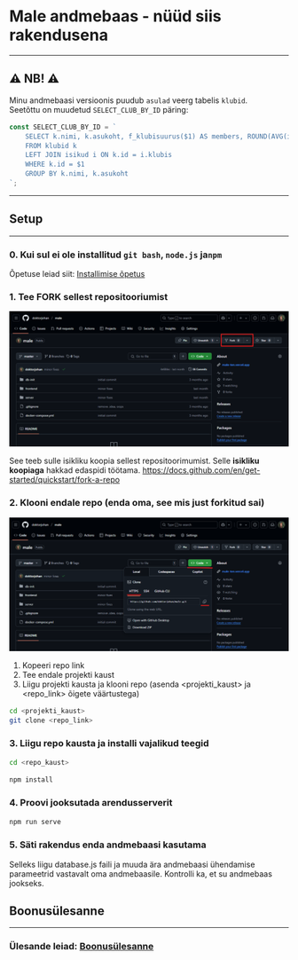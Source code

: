 # Male andmebaas - nüüd siis rakendusena

---

## ⚠️ NB! ⚠️
Minu andmebaasi versioonis puudub `asulad` veerg tabelis `klubid`.  
Seetõttu on muudetud `SELECT_CLUB_BY_ID` päring:

```js
const SELECT_CLUB_BY_ID = `
    SELECT k.nimi, k.asukoht, f_klubisuurus($1) AS members, ROUND(AVG(i.ranking), 1) AS average_rating
    FROM klubid k
    LEFT JOIN isikud i ON k.id = i.klubis
    WHERE k.id = $1
    GROUP BY k.nimi, k.asukoht
`;
```

---
## Setup

---
### 0. Kui sul ei ole installitud ```git bash```, ```node.js``` ja```npm``` 

Õpetuse leiad siit: [Installimise õpetus](INSTALL.md)

### 1. Tee FORK sellest repositooriumist
![img.png](img.png)

See teeb sulle isikliku koopia sellest repositoorimumist. Selle **isikliku koopiaga** hakkad edaspidi töötama.
https://docs.github.com/en/get-started/quickstart/fork-a-repo

### 2. Klooni endale repo (enda oma, see mis just forkitud sai)
![img_1.png](img_1.png)

1. Kopeeri repo link
2. Tee endale projekti kaust
3. Liigu projekti kausta ja klooni repo (asenda <projekti_kaust> ja <repo_link> õigete väärtustega)

```bash
cd <projekti_kaust>
git clone <repo_link>
```

### 3. Liigu repo kausta ja installi vajalikud teegid

```bash
cd <repo_kaust>
```
```bash
npm install
```

### 4. Proovi jooksutada arendusserverit

```bash
npm run serve
```

### 5. Säti rakendus enda andmebaasi kasutama

Selleks liigu database.js faili ja muuda ära andmebaasi ühendamise parameetrid vastavalt oma andmebaasile. Kontrolli ka, et su andmebaas jookseks.

## Boonusülesanne

---

### Ülesande leiad: [Boonusülesanne](BOONUS.md)